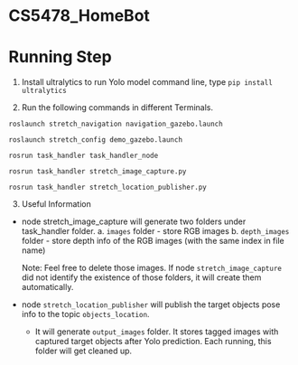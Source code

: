 # CS5478_HomeBot

# Running Step </b>
1. Install ultralytics to run Yolo model
command line, type `pip install ultralytics`

2. Run the following commands in different Terminals.
```
roslaunch stretch_navigation navigation_gazebo.launch

roslaunch stretch_config demo_gazebo.launch

rosrun task_handler task_handler_node

rosrun task_handler stretch_image_capture.py

rosrun task_handler stretch_location_publisher.py
```

3. Useful Information</b>
- node stretch_image_capture will generate two folders under task_handler folder. 
    a. `images` folder - store RGB images
    b. `depth_images` folder - store depth info of the RGB images (with the same index in file name)

    Note: Feel free to delete those images. If node `stretch_image_capture` did not identify the existence of those folders, it will create them automatically.

- node `stretch_location_publisher` will publish the target objects pose info to the topic `objects_location`. </b>
    - It will generate `output_images` folder. It stores tagged images with captured target objects after Yolo prediction. Each running, this folder will get cleaned up.


